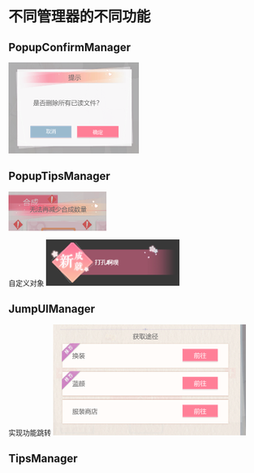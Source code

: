 # 不同管理器的不同功能
## PopupConfirmManager
![](_v_images/20200227162545104_9347.png)

## PopupTipsManager
![](_v_images/20200227162650006_32721.png)

自定义对象
![](_v_images/20200227162805420_10149.png)

## JumpUIManager
实现功能跳转
![](_v_images/20200227162859837_11421.png)

## TipsManager
